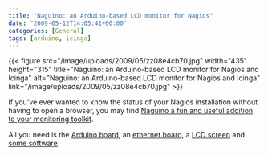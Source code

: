 ```yaml
---
title: "Naguino: an Arduino-based LCD monitor for Nagios"
date: "2009-05-12T14:05:41+00:00"
categories: [General]
tags: [arduino, icinga]
---
```


{{< figure src="/image/uploads/2009/05/zz08e4cb70.jpg" width="435" height="315" title="Naguino: an Arduino-based LCD monitor for Nagios and Icinga" alt="Naguino: an Arduino-based LCD monitor for Nagios and Icinga" link="/image/uploads/2009/05/zz08e4cb70.jpg" >}}

If you've ever wanted to know the status of your Nagios installation without having to open a browser, you may find <a href="http://blog.fupps.com/2009/05/11/naguino-an-arduino-based-lcd-monitor-for-nagios-and-icinga/">Naguino a fun and useful addition to your monitoring toolkit</a>.

All you need is the <a href="http://arduino.cc/">Arduino board</a>, an <a href="http://arduino.cc/en/Main/ArduinoEthernetShield">ethernet board</a>, a <a href="http://www.watterott.net/projects/arduino-s65">LCD screen</a> and <a href="http://fupps.com/code/arduino/naguino/naguino.pde">some software</a>.
